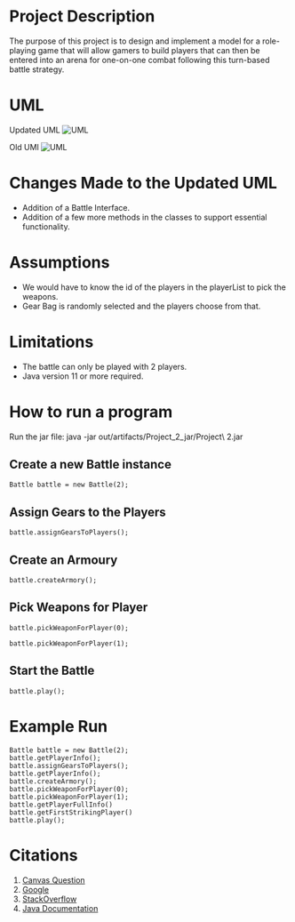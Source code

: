 # Project Description 
The purpose of this project is to design and implement a model for a role-playing game that will allow gamers to build players that can then be entered into an arena for one-on-one combat following this turn-based battle strategy.

# UML 
Updated UML
![UML](../UML/new2.png)

Old UMl 
![UML](../UML/oldUML.png)

# Changes Made to the Updated UML 
* Addition of a Battle Interface.
* Addition of a few more methods in the classes to support essential functionality.

# Assumptions 
* We would have to know the id of the players in the playerList to pick the weapons. 
* Gear Bag is randomly selected and the players choose from that.

# Limitations 
* The battle can only be played with 2 players. 
* Java version 11 or more required. 

# How to run a program

Run the jar file:
java -jar out/artifacts/Project_2_jar/Project\ 2.jar

## Create a new Battle instance
``Battle battle = new Battle(2);``

## Assign Gears to the Players 
``battle.assignGearsToPlayers();``

## Create an Armoury 
``battle.createArmory();``

## Pick Weapons for Player 
``battle.pickWeaponForPlayer(0);``

``battle.pickWeaponForPlayer(1);``

## Start the Battle 
``battle.play();``


# Example Run 
```
Battle battle = new Battle(2);
battle.getPlayerInfo();
battle.assignGearsToPlayers();
battle.getPlayerInfo();
battle.createArmory();
battle.pickWeaponForPlayer(0);
battle.pickWeaponForPlayer(1);
battle.getPlayerFullInfo()
battle.getFirstStrikingPlayer()
battle.play();
```

# Citations
1. [Canvas Question](https://northeastern.instructure.com/courses/136753/assignments/1707739#submit)
2. [Google](https://www.google.com/)
3. [StackOverflow](https://stackoverflow.com/)
4. [Java Documentation](https://docs.oracle.com/en/java/)